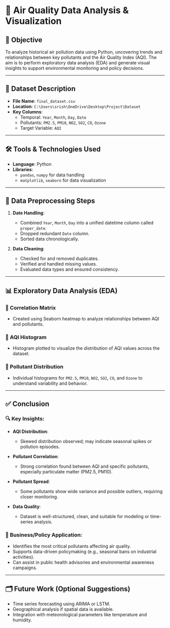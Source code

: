 # 🧪 Air Quality Data Analysis & Visualization

## 📌 Objective
To analyze historical air pollution data using Python, uncovering trends and relationships between key pollutants and the Air Quality Index (AQI). The aim is to perform exploratory data analysis (EDA) and generate visual insights to support environmental monitoring and policy decisions.

---

## 📁 Dataset Description

- **File Name**: `final_dataset.csv`
- **Location**: `C:\Users\srish\OneDrive\Desktop\Project\Dataset`
- **Key Columns**:
  - Temporal: `Year`, `Month`, `Day`, `Date`
  - Pollutants: `PM2.5`, `PM10`, `NO2`, `SO2`, `CO`, `Ozone`
  - Target Variable: `AQI`

---

## 🛠 Tools & Technologies Used

- **Language**: Python
- **Libraries**:
  - `pandas`, `numpy` for data handling
  - `matplotlib`, `seaborn` for data visualization

---

## 🔄 Data Preprocessing Steps

1. **Date Handling**:
   - Combined `Year`, `Month`, `Day` into a unified datetime column called `proper_date`.
   - Dropped redundant `Date` column.
   - Sorted data chronologically.

2. **Data Cleaning**:
   - Checked for and removed duplicates.
   - Verified and handled missing values.
   - Evaluated data types and ensured consistency.

---

## 📊 Exploratory Data Analysis (EDA)

### 📌 Correlation Matrix
- Created using Seaborn heatmap to analyze relationships between AQI and pollutants.

### 📌 AQI Histogram
- Histogram plotted to visualize the distribution of AQI values across the dataset.

### 📌 Pollutant Distribution
- Individual histograms for `PM2.5`, `PM10`, `NO2`, `SO2`, `CO`, and `Ozone` to understand variability and behavior.

---

## ✅ Conclusion

### 🔍 Key Insights:

- **AQI Distribution**:
  - Skewed distribution observed; may indicate seasonal spikes or pollution episodes.

- **Pollutant Correlation**:
  - Strong correlation found between AQI and specific pollutants, especially particulate matter (PM2.5, PM10).

- **Pollutant Spread**:
  - Some pollutants show wide variance and possible outliers, requiring closer monitoring.

- **Data Quality**:
  - Dataset is well-structured, clean, and suitable for modeling or time-series analysis.

### 💼 Business/Policy Application:

- Identifies the most critical pollutants affecting air quality.
- Supports data-driven policymaking (e.g., seasonal bans on industrial activities).
- Can assist in public health advisories and environmental awareness campaigns.

---

## 🗂 Future Work (Optional Suggestions)

- Time series forecasting using ARIMA or LSTM.
- Geographical analysis if spatial data is available.
- Integration with meteorological parameters like temperature and humidity.

